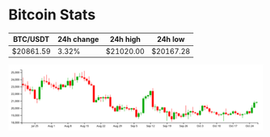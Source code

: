 # Bitcoin Stats

BTC/USDT|24h change|24h high|24h low|
|---|---|---|---|
|$20861.59|3.32%|$21020.00|$20167.28|

<img src="./chart.svg">
